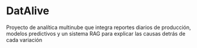 # DatAlive
Proyecto de analítica multinube que integra reportes diarios de producción, modelos predictivos y un sistema RAG para explicar las causas detrás de cada variación
